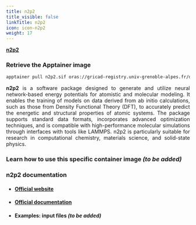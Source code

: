 ```yaml
---
title: n2p2
title_visible: false
linkTitle: n2p2
icon: icon-n2p2
weight: 17
---
```


<a href="https://github.com/CompPhysVienna/n2p2" target="_blank" class="codes-pages-top-logo container-logo-n2p2">
  <span align="center" class="logo-n2p2"><b>n2p2</b></span>
</a>

### Retrieve the Apptainer image

```bash
apptainer pull n2p2.sif oras://gricad-registry.univ-grenoble-alpes.fr/diamond/apptainer/apptainer-singularity-projects/n2p2-from-guix.sif:latest
```

<div align="justify">

**n2p2** is a software package designed to generate and utilize neural network-based energy potentials for atomistic and molecular modeling. It enables the training of models on data derived from ab initio calculations, such as those from Density Functional Theory (DFT), to accurately predict the energetic and structural properties of atomic systems. The package supports standard data formats, incorporates advanced optimization techniques, and is compatible with high-performance molecular simulations through interfaces with tools like LAMMPS. n2p2 is particularly suitable for research in computational chemistry, materials science, and solid-state physics.

</div>

### Learn how to use this specific container image _(to be added)_

### n2p2 documentation

- #### <a href="https://github.com/CompPhysVienna/n2p2" target="_blank">Official website</a>

- #### <a href="https://compphysvienna.github.io/n2p2/" target="_blank">Official documentation</a>

- #### Examples: input files _(to be added)_
